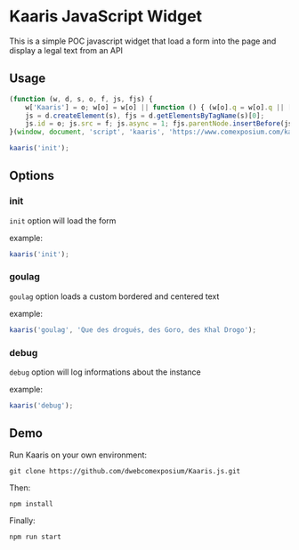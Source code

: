 # Kaaris JavaScript Widget

This is a simple POC javascript widget that load a form into the page and display a legal text from an API

## Usage

``` js
(function (w, d, s, o, f, js, fjs) {
    w['Kaaris'] = o; w[o] = w[o] || function () { (w[o].q = w[o].q || []).push(arguments) };
    js = d.createElement(s), fjs = d.getElementsByTagName(s)[0];
    js.id = o; js.src = f; js.async = 1; fjs.parentNode.insertBefore(js, fjs);
}(window, document, 'script', 'kaaris', 'https://www.comexposium.com/kaaris.min.js'));

kaaris('init');

````

## Options

### init

`init` option will load the form

example:

``` js
kaaris('init');
```

### goulag

`goulag` option loads a custom bordered and centered text

example:

``` js
kaaris('goulag', 'Que des drogués, des Goro, des Khal Drogo');
````

### debug

`debug` option will log informations about the instance

example:

``` js
kaaris('debug');
````

## Demo

Run Kaaris on your own environment:

``` shell
git clone https://github.com/dwebcomexposium/Kaaris.js.git
````

Then:

``` shell
npm install
````

Finally:

``` shell
npm run start
````
